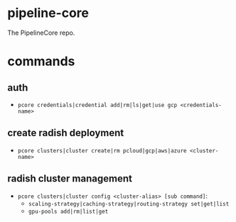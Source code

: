 # pipeline-core
The PipelineCore repo.

# commands

## auth
- `pcore credentials|credential add|rm|ls|get|use gcp <credentials-name>`

## create radish deployment
- `pcore clusters|cluster create|rm pcloud|gcp|aws|azure <cluster-name>`

## radish cluster management
- `pcore clusters|cluster config <cluster-alias> [sub command]`:
    - `scaling-strategy|caching-strategy|routing-strategy set|get|list`
    - `gpu-pools add|rm|list|get`
